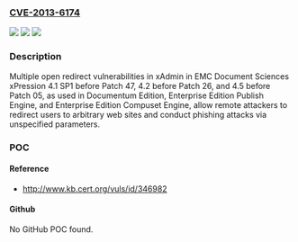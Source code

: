 ### [CVE-2013-6174](https://cve.mitre.org/cgi-bin/cvename.cgi?name=CVE-2013-6174)
![](https://img.shields.io/static/v1?label=Product&message=n%2Fa&color=blue)
![](https://img.shields.io/static/v1?label=Version&message=n%2Fa&color=blue)
![](https://img.shields.io/static/v1?label=Vulnerability&message=n%2Fa&color=brighgreen)

### Description

Multiple open redirect vulnerabilities in xAdmin in EMC Document Sciences xPression 4.1 SP1 before Patch 47, 4.2 before Patch 26, and 4.5 before Patch 05, as used in Documentum Edition, Enterprise Edition Publish Engine, and Enterprise Edition Compuset Engine, allow remote attackers to redirect users to arbitrary web sites and conduct phishing attacks via unspecified parameters.

### POC

#### Reference
- http://www.kb.cert.org/vuls/id/346982

#### Github
No GitHub POC found.

